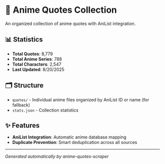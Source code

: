 # 🎌 Anime Quotes Collection

An organized collection of anime quotes with AniList integration.

## 📊 Statistics

- **Total Quotes**: 8,779
- **Total Anime Series**: 788
- **Total Characters**: 2,547
- **Last Updated**: 8/20/2025

## 🗂️ Structure

- `quotes/` - Individual anime files organized by AniList ID or name  (for fallback)
- `stats.json` - Collection statistics

## ✨ Features

- **AniList Integration**: Automatic anime database mapping
- **Duplicate Prevention**: Smart deduplication across all sources

---
*Generated automatically by anime-quotes-scraper*
